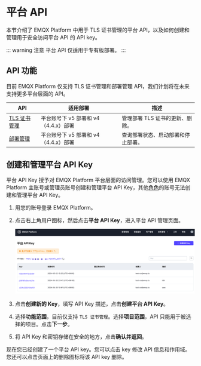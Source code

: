 # 平台 API

本节介绍了 EMQX Platform 中用于 TLS 证书管理的平台 API，以及如何创建和管理用于安全访问平台 API 的 API key。

::: warning 注意
平台 API 仅适用于专有版部署。
:::

## API 功能

目前 EMQX Platform 仅支持 TLS 证书管理和部署管理 API，我们计划将在未来支持更多平台层面的 API。

| API                                  | 适用部署                             | 描述                               |
| ------------------------------------ | ------------------------------------ | ---------------------------------- |
| [TLS 证书管理](./tls_certificate.md) | 平台账号下 v5 部署和 v4（4.4.x）部署 | 管理部署 TLS 证书的更新、删除。    |
| [部署管理](./deployment_manage.md)   | 平台账号下 v5 部署和 v4（4.4.x）部署 | 查询部署状态、启动部署和停止部署。 |


## 创建和管理平台 API Key

平台 API Key 授予对 EMQX Platform 平台层面的访问管理。您可以使用 EMQX Platform 主账号或管理员账号创建和管理平台 API Key，其他[角色](../feature/role.md)的账号无法创建和管理平台 API Key。

1. 用您的账号登录 EMQX Platform。

2. 点击右上角用户图标，然后点击**平台 API Key**，进入平台 API 管理页面。

   ![platform_key](./_assets/platform_key.png)

3. 点击**创建新的 Key**，填写 API Key 描述，点击**创建平台 API Key**。

4. 选择**功能范围**，目前仅支持 `TLS 证书管理`。选择**项目范围**，API 只能用于被选择的项目。点击**下一步**。

5. 将 API Key 和密钥存储在安全的地方，点击**确认并返回**。

现在您已经创建了一个平台 API key。您可以点击 key 修改 API 信息和作用域。您还可以点击页面上的删除图标将该 API key 删除。

